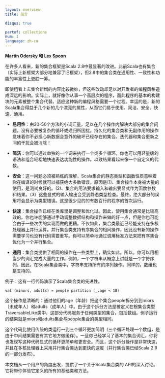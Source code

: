 ```yaml
---
layout: overview
title: 简介

disqus: true

partof: collections
num: 1
language: zh-cn
---
```


**Martin Odersky 和 Lex Spoon**

在许多人看来，新的集合框架是Scala 2.8中最显著的改进。此前Scala也有集合（实际上新框架大部分地兼容了旧框架），但2.8中的集合类在通用性、一致性和功能的丰富性上更胜一筹。  

即使粗看上去集合新增的内容比较微妙，但这些改动却足以对开发者的编程风格造成深远的影响。实际上，就好像你从事一个高层次的程序，而此程序的基本的构建块的元素被整个集合代替。适应这种新的编程风格需要一个过程。幸运的是，新的Scala集合得益于几个新的几个漂亮的属性，从而它们易于使用、简洁、安全、快速、通用。  

- **易用性**：由20-50个方法的小词汇量，足以在几个操作内解决大部分的集合问题。没有必要被复杂的循环或递归所困扰。持久化的集合类和无副作用的操作意味着你不必担心新数据会意外的破坏已经存在的集合。迭代器和集合更新之间的干扰会被消除！

- **简洁**：你可以通过单独的一个词来执行一个或多个循环。你也可以用轻量级的语法和组合轻松地快速表达功能性的操作，以致结果看起来像一个自定义的代数。  

- **安全**：这一问题必须被熟练的理解，Scala集合的静态类型和函数性质意味着你在编译的时候就可以捕获绝大多数错误。原因是(1)、集合操作本身被大量的使用，是测试良好的。(2)、集合的用法要求输入和输出要显式作为函数参数和结果。（3）这些显式的输入输出会受到静态类型检查。最终，绝大部分的误用将会显示为类型错误。这是很少见的的有数百行的程序的首次运行。  

- **快速**：集合操作已经在类库里是调整和优化过。因此，使用集合通常是比较高效的。你也许能够通过手动调整数据结构和操作来做的好一点，但是你也可能会由于一些次优的实现而做的更糟。不仅如此，集合类最近已经能支持在多核处理器上并行运算。并行集合类支持有序集合的相同操作，因此没有新的操作需要学习也没有代码需要重写。你可以简单地通过调用标准方法来把有序集合优化为一个并行集合。  

- **通用**：集合类提供了相同的操作在一些类型上，确实如此。所以，你可以用相当少的词汇完成大量的工作。例如，一个字符串从概念上讲就是一个字符序列。因此，在Scala集合类中，字符串支持所有的序列操作。同样的，数组也是支持的。  

例子：这有一行代码演示了Scala集合类的先进性。

    val (minors, adults) = people partition (_.age < 18)

这个操作是清晰的：通过他们的age（年龄）把这个集合people拆分到到miors（未成年人）和adults（成年人）中。由于这个拆分方法是被定义在根集合类型TraversableLike类中，这部分代码服务于任何类型的集合，包括数组。例子运行的结果就是miors和adults集合与people集合的类型相同。  

这个代码比使用传统的类运行一到三个循环更加简明（三个循环处理一个数组，是由于中间结果需要有其它地方做缓存）。一旦你已经学习了基本的集合词汇，你将也发现写这种代码显式的循环更简单和更安全。而且，这个拆分操作是非常快速，并且在多核处理器上采用并行集合类达到更快的速度（并行集合类已经Scala 2.9的一部分发布）。  

本文档从一个用户的角度出发，提供了一个关于Scala集合类的 API的深入讨论。它将带你体验它定义的所有的基础类和方法。

